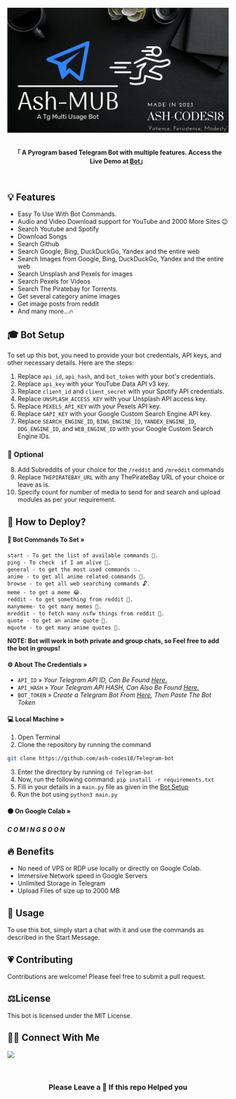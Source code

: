 ![](mub.jpg)
<br>
<br>
<p align="center"><strong>「 A Pyrogram based Telegram Bot with multiple features. Access the Live Demo at <a href="https://t.me/ash_utube_bot" target="_parent">Bot</a>」</strong></p>
<br>


## **💡 Features**

- Easy To Use With Bot Commands.
- Audio and Video Download support for YouTube and 2000 More Sites 😉
- Search Youtube and Spotify
- Download Songs
- Search Github
- Search Google, Bing, DuckDuckGo, Yandex and the entire web
- Search Images from Google, Bing, DuckDuckGo, Yandex and the entire web
- Search Unsplash and Pexels for images
- Search Pexels for Videos
- Search The Piratebay for Torrents.
- Get several category anime images
- Get image posts from reddit 
- And many more...🔥

## **🎓 Bot Setup**
To set up this bot, you need to provide your bot credentials, API keys, and other necessary details. Here are the steps:

1. Replace `api_id`, `api_hash`, and `bot_token` with your bot's credentials.
2. Replace `api_key` with your YouTube Data API v3 key.
3. Replace `client_id` and `client_secret` with your Spotify API credentials.
4. Replace `UNSPLASH_ACCESS_KEY` with your Unsplash API access key.
5. Replace `PEXELS_API_KEY` with your Pexels API key.
6. Replace `GAPI_KEY` with your Google Custom Search Engine API key.
7. Replace `SEARCH_ENGINE_ID`, `BING_ENGINE_ID`, `YANDEX_ENGINE_ID`, `DDG_ENGINE_ID`, and `WEB_ENGINE_ID` with your Google Custom Search Engine IDs.


### **🦉 Optional**

8. Add Subreddits of your choice for the `/reddit` and `/mreddit` commands
9. Replace `THEPIRATEBAY_URL` with any ThePirateBay URL of your choice or leave as is.
10. Specify count for number of media to send for and search and upload modules as per your requirement.


## **📝 How to Deploy?**

#### **🤖 Bot Commands To Set »**
```
start - To get the list of available commands 🧐.
ping - To check  if I am alive 📲.
general - to get the most used commands 💥.
anime - to get all anime related commands 📛.
browse - to get all web searching commands 🔓.
meme - to get a meme 😂.
reddit - to get something from reddit 💊.
manymeme- to get many memes 🤡.
mreddit - to fetch many nsfw things from reddit 🌈.
quote - to get an anime quote 👀.
mquote - to get many anime quotes 🧓.
```

__NOTE: Bot will work in both private and group chats, so Feel free to add the bot in groups!__

#### **⚙️ About The Credentials »**

- `API_ID` » <i>Your Telegram API ID, Can Be Found [Here.](https://my.telegram.org/auth)</i>
- `API_HASH` » <i>Your Telegram API HASH, Can Also Be Found [Here.](https://my.telegram.org/auth)</i>
- `BOT_TOKEN` » <i>Create a Telegram Bot From [Here](https://t.me/BotFather), Then Paste The Bot Token</i>



#### **💻 Local Machine »**
1. Open Terminal
2. Clone the repository by running the command 
```bash
git clone https://github.com/ash-codes18/Telegram-bot
```
3. Enter the directory by running `cd Telegram-bot`
4. Now, run the following command: `pip install -r requirements.txt`
5.  Fill in your details in a `main.py` file as given in the [Bot Setup](https://github.com/Ash-codes18/Telegram-bot#-bot-setup)
6. Run the bot using `python3 main.py`



#### **🟠 On Google Colab »**
<strong><em>C O M I N G   S O O N</strong></em>
<!-- 1. Open [Google Colab](https://colab.research.google.com/)
2. Upload the [main.ipynb](https://github.com/ash-codes18/Telegram-bot/blob/main/main.ipynb) file
3. Fill in your details in a `Colab fields` as given in the [Bot Setup](https://github.com/Ash-codes18/Telegram-bot#-bot-setup)
4. Run the bot using `python3 main.py` -->


## **🔥 Benefits**

- No need of VPS or RDP use locally or directly on Google Colab.
- Immersive Network speed in Google Servers
- Unlimited Storage in Telegram
- Upload Files of size up to 2000 MB


## **🚨 Usage**
To use this bot, simply start a chat with it and use the commands as described in the Start Message.

## **💗 Contributing**
Contributions are welcome! Please feel free to submit a pull request.

## ⚖️**License**
This bot is licensed under the MIT License.

## **🤙🏼 Connect With Me**

<a href="https://t.me/lemonizing" target="_parent"><img src="https://img.shields.io/badge/-Ashcodes18-blue?color=white&logo=telegram&logoColor=vlue"></a>


<br>

<h3 align="center">Please Leave a 🌟 If this repo Helped you</h4>